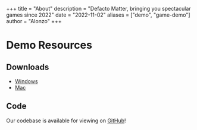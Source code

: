 +++
title = "About"
description = "Defacto Matter, bringing you spectacular games since 2022"
date = "2022-11-02"
aliases = ["demo", "game-demo"]
author = "Alonzo"
+++

# Demo Resources

## Downloads
 - [Windows](https://example.com/)
 - [Mac](https://example.com/)

## Code
Our codebase is available for viewing on [GitHub](https://github.com/alonzoc1/planet-reborn)!
